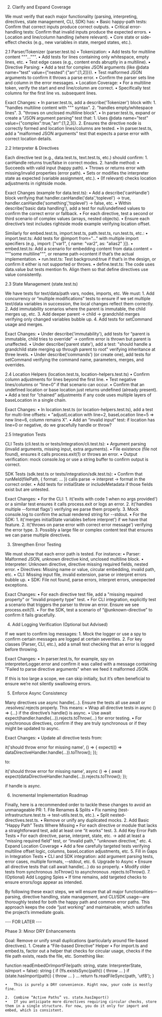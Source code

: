 

2. Clarify and Expand Coverage

We must verify that each major functionality (parsing, interpreting, directives, state management, CLI, SDK) has:
	•	Basic happy-path tests: Confirm that correct inputs produce correct outputs.
	•	Critical error-handling tests: Confirm that invalid inputs produce the expected errors.
	•	Location and line/column handling (where relevant).
	•	Core state or side-effect checks (e.g., new variables in state, merged states, etc.).

2.1 Parser/Tokenizer (parser.test.ts)
	•	Tokenization:
	•	Add tests for multiline content """...""".
	•	Add tests for lines containing only whitespace, empty lines, etc.
	•	Test edge cases (e.g., content ends abruptly in a multiline).
	•	Directive Parsing:
	•	Add a test for complex JSON arguments (like @data name="test" value={"nested":{"arr":[1,2]}}).
	•	Test malformed JSON arguments to confirm it throws a parse error.
	•	Confirm the parser sets line and column in the error messages.
	•	Location Coverage:
	•	For a multiline token, verify the start and end line/column are correct.
	•	Specifically test columns for the first line vs. subsequent lines.

Exact Changes:
	•	In parser.test.ts, add a describe('Tokenizer') block with:
	1.	"handles multiline content with """ syntax".
	2.	"handles empty/whitespace lines".
	3.	"throws on unclosed multiline block".
	•	In parser.test.ts, expand or create a "JSON argument parsing" test that:
	1.	Uses @data name="test" value={"complex":true,"arr":[1,2,3]}.
	2.	Ensures the directive node is correctly formed and location lines/columns are tested.
	•	In parser.test.ts, add a "malformed JSON arguments" test that expects a parse error with correct location details.

2.2 Interpreter & Directives

Each directive test (e.g., data.test.ts, text.test.ts, etc.) should confirm:
	1.	canHandle returns true/false in correct modes.
	2.	handle method:
	•	Succeeds with valid input (happy path).
	•	Throws or returns error with missing/invalid properties (error path).
	•	Sets or modifies the interpreter state as expected (variable assignment, etc.).
	•	(If relevant) checks location adjustments in rightside mode.

Exact Changes (example for data.test.ts):
	•	Add a describe('canHandle') block verifying that handler.canHandle('data','toplevel') → true, handler.canHandle('something','toplevel') → false, etc.
	•	Within describe('basic data handling'), add a test for null/undefined values to confirm the correct error or fallback.
	•	For each directive, test a second or third scenario of complex values (arrays, nested objects).
	•	Ensure each directive’s test includes rightside mode example verifying location offset.

Similarly for embed.test.ts, import.test.ts, path.test.ts, run.test.ts, etc.:
	•	import.test.ts: Add tests for @import from="..." with multiple import specifiers (e.g., import: ["var1", { name: "var2", as: "alias2" }]).
	•	embed.test.ts: Add a scenario for embedding content from data.content = """some multiline""", or rename path→content if that’s the actual implementation.
	•	run.test.ts: Test background:true if that’s in the design, or confirm it either is not supported or throws.
	•	define.test.ts: The code uses data.value but tests mention fn. Align them so that define directives use value consistently.

2.3 State Management (state.test.ts)

We have tests for text/data/path vars, nodes, imports, etc. We must:
	1.	Add concurrency or “multiple modifications” tests to ensure if we set multiple text/data variables in succession, the local changes reflect them correctly.
	2.	Add immutability scenarios where the parent is immutable, the child merges up, etc.
	3.	Add deeper parent → child → grandchild merges verifying only changed variables bubble up.
	4.	Add tests for setCommand usage and merges.

Exact Changes:
	•	Under describe('immutability'), add tests for “parent is immutable, child tries to override” → confirm error is thrown but parent is unaffected.
	•	Under describe('parent state'), add a test:
"should handle a grandchild state merging up through parent to root" verifying inheritance at three levels.
	•	Under describe('commands') (or create one), add tests for setCommand verifying the command name, parameters, merges, and overrides.

2.4 Location Helpers (location.test.ts, location-helpers.test.ts)
	•	Confirm column adjustments for lines beyond the first line.
	•	Test negative lines/columns or “line=0” if that scenario can occur.
	•	Confirm that an undefined location or base location just returns undefined (already present).
	•	Add a test for “chained” adjustments if any code uses multiple layers of baseLocation in a single chain.

Exact Changes:
	•	In location.test.ts (or location-helpers.test.ts), add a test for multi-line offsets:
	•	"adjustLocation with line=2, baseLocation line=5 => new line=6, column remains X".
	•	Add an “invalid input” test: if location has line=0 or negative, do we gracefully handle or throw?

2.5 Integration Tests

CLI Tests (cli.test.ts or tests/integration/cli.test.ts):
	•	Argument parsing (invalid arguments, missing input, extra arguments).
	•	File existence (file not found), ensures it calls process.exit(1) or throws an error.
	•	Output verification: mock console.log or use a string buffer to confirm output is correct.

SDK Tests (sdk.test.ts or tests/integration/sdk.test.ts):
	•	Confirm that runMeld(filePath, { format: ... }) calls parse → interpret → format in the correct order.
	•	Add tests for initialState or includeMetadata if those fields exist but are untested.

Exact Changes:
	•	For the CLI:
	1.	it('exits with code 1 when no args provided') or a similar test ensures it calls process.exit or logs an error.
	2.	it('handles multiple --format flags') verifying we parse them properly.
	3.	Mock console.log to confirm the actual rendered string for --stdout.
	•	For the SDK:
	1.	it('merges initialState variables before interpret') if we have that feature.
	2.	it('throws on parse error with correct error message') verifying the error type.
	3.	Possibly a large file or complex content test that ensures we can parse multiple directives.

3. Strengthen Error Testing

We must show that each error path is tested. For instance:
	•	Parser: Malformed JSON, unknown directive kind, unclosed multiline block.
	•	Interpreter: Unknown directive, directive missing required fields, nested error.
	•	Directives: Missing name or value, circular embedding, invalid path, etc.
	•	CLI: Missing input file, invalid extension, parse or interpret errors bubble up.
	•	SDK: File not found, parse errors, interpret errors, unexpected exceptions.

Exact Changes:
	•	For each directive test file, add a "missing required property" or "invalid property type" test.
	•	For CLI integration, explicitly test a scenario that triggers the parser to throw an error. Ensure we see process.exit(1).
	•	For the SDK, test a scenario of “@unknown-directive” to confirm it fails gracefully.

4. Add Logging Verification (Optional but Advised)

If we want to confirm log messages:
	1.	Mock the logger or use a spy to confirm certain messages are logged at certain severities.
	2.	For key classes (Parser, CLI, etc.), add a small test checking that an error is logged before throwing.

Exact Changes:
	•	In parser.test.ts, for example, spy on interpreterLogger.error and confirm it was called with a message containing "Failed to parse directive arguments" when we feed it malformed JSON.

If this is too large a scope, we can skip initially, but it’s often beneficial to ensure we’re not silently swallowing errors.

5. Enforce Async Consistency

Many directives use async handle(...). Ensure the tests all use await or .resolves/.rejects properly. This means:
	•	Wrap all directive tests in async () => {...} if the directive’s handle() is async.
	•	Use await expect(handler.handle(...)).rejects.toThrow(...) for error testing.
	•	For synchronous directives, confirm if they are truly synchronous or if they might be updated to async.

Exact Changes:
	•	Update all directive tests from:

it('should throw error for missing name', () => {
  expect(() => dataDirectiveHandler.handle(...)).toThrow();
});

to:

it('should throw error for missing name', async () => {
  await expect(dataDirectiveHandler.handle(...)).rejects.toThrow();
});

if handle is async.

6. Incremental Implementation Roadmap

Finally, here is a recommended order to tackle these changes to avoid an unmanageable PR:
	1.	File Renames & Splits
	•	Fix naming (test-infrastructure.test.ts → test-utils.test.ts, etc.).
	•	Split nested-directives.test.ts.
	•	Remove or unify any duplicated mocks.
	2.	Add Basic “Happy Path” Tests Where Missing
	•	For each directive or module that lacks a straightforward test, add at least one “it works” test.
	3.	Add Key Error Path Tests
	•	For each directive, parse, interpret, state, etc. → add at least a “missing required field” test, or “invalid path,” “unknown directive,” etc.
	4.	Expand Location Coverage
	•	Add a few carefully targeted tests verifying multiline offset logic, columns, baseLocation adjustments, etc.
	5.	Fill in Gaps in Integration Tests
	•	CLI and SDK integration: add argument parsing tests, error cases, multiple formats, --stdout, etc.
	6.	Upgrade to Async
	•	Ensure all directive tests that call await handle(...) do so properly.
	•	Modify older tests from synchronous .toThrow() to asynchronous .rejects.toThrow().
	7.	(Optional) Add Logging Spies
	•	If time remains, add targeted checks to ensure errors/logs appear as intended.

By following these exact steps, we will ensure that all major functionalities—parsing, directive handling, state management, and CLI/SDK usage—are thoroughly tested for both the happy path and common error paths. This approach keeps the code “just working” and maintainable, which satisfies the project’s immediate goals.


--- FOR LATER ---


Phase 3: Minor DRY Enhancements

Goal: Remove or unify small duplications (particularly around file-based directives).
	1.	Create a “File-based Directive” Helper
	•	For import.ts and embed.ts, factor out a helper that checks for circular usage, checks if the file path exists, reads the file, etc. Something like:

function readEmbedOrImportFile(path: string, state: InterpreterState, isImport = false): string {
  if (!fs.existsSync(path)) {
    throw ...
  }
  if (state.hasImport(path)) {
    throw ...
  }
  ...
  return fs.readFileSync(path, 'utf8');
}


	•	This is purely a DRY convenience. Right now, your code is mostly fine.

	2.	Combine “Active Paths” vs. state.hasImport()
	•	If you anticipate more directives requiring circular checks, store them in a single structure. For now, you do it only for import and embed, which is consistent.